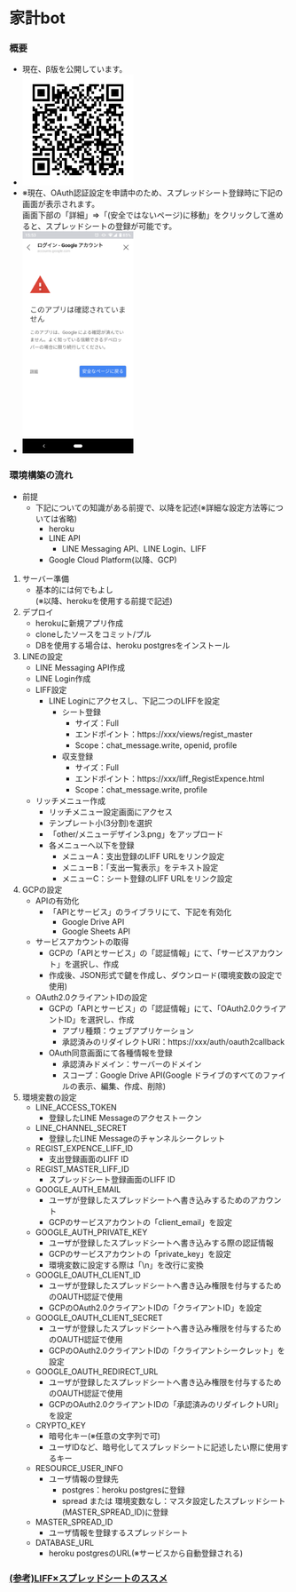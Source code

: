 # 家計bot
### 概要
- 現在、β版を公開しています。
- <img src="./other/qr_i-kakeibot-b.png" width="200px">
- ※現在、OAuth認証設定を申請中のため、スプレッドシート登録時に下記の画面が表示されます。  
画面下部の「詳細」⇒「(安全ではないページ)に移動」をクリックして進めると、スプレッドシートの登録が可能です。
- <img src="./other/oauth1.png" width="200px">
### 環境構築の流れ
- 前提
  - 下記についての知識がある前提で、以降を記述(※詳細な設定方法等については省略)
    - heroku
    - LINE API
      - LINE Messaging API、LINE Login、LIFF
    - Google Cloud Platform(以降、GCP)
1. サーバー準備
    - 基本的には何でもよし  
      (※以降、herokuを使用する前提で記述)
2. デプロイ
    - herokuに新規アプリ作成
    - cloneしたソースをコミット/プル
    - DBを使用する場合は、heroku postgresをインストール
3. LINEの設定
    - LINE Messaging API作成
    - LINE Login作成
    - LIFF設定
      - LINE Loginにアクセスし、下記二つのLIFFを設定
        - シート登録
          - サイズ：Full
          - エンドポイント：https://xxx/views/regist_master
          - Scope：chat_message.write, openid, profile
        - 収支登録
          - サイズ：Full
          - エンドポイント：https://xxx/liff_RegistExpence.html
          - Scope：chat_message.write, profile
    - リッチメニュー作成
      - リッチメニュー設定画面にアクセス
      - テンプレート小(3分割)を選択
      - 「other/メニューデザイン3.png」をアップロード
      - 各メニューへ以下を登録
        - メニューA：支出登録のLIFF URLをリンク設定
        - メニューB：「支出一覧表示」をテキスト設定
        - メニューC：シート登録のLIFF URLをリンク設定
4. GCPの設定
    - APIの有効化
      - 「APIとサービス」のライブラリにて、下記を有効化
        - Google Drive API
        - Google Sheets API
    - サービスアカウントの取得
      - GCPの「APIとサービス」の「認証情報」にて、「サービスアカウント」を選択し、作成
      - 作成後、JSON形式で鍵を作成し、ダウンロード(環境変数の設定で使用)
    - OAuth2.0クライアントIDの設定
      - GCPの「APIとサービス」の「認証情報」にて、「OAuth2.0クライアントID」を選択し、作成
        - アプリ種類：ウェブアプリケーション
        - 承認済みのリダイレクトURI：https://xxx/auth/oauth2callback
      - OAuth同意画面にて各種情報を登録
        - 承認済みドメイン：サーバーのドメイン
        - スコープ：Google Drive API(Google ドライブのすべてのファイルの表示、編集、作成、削除)
5. 環境変数の設定
    - LINE_ACCESS_TOKEN
      - 登録したLINE Messageのアクセストークン
    - LINE_CHANNEL_SECRET
      - 登録したLINE Messageのチャンネルシークレット
    - REGIST_EXPENCE_LIFF_ID
      - 支出登録画面のLIFF ID
    - REGIST_MASTER_LIFF_ID
      - スプレッドシート登録画面のLIFF ID
    - GOOGLE_AUTH_EMAIL
      - ユーザが登録したスプレッドシートへ書き込みするためのアカウント
      - GCPのサービスアカウントの「client_email」を設定
    - GOOGLE_AUTH_PRIVATE_KEY
      - ユーザが登録したスプレッドシートへ書き込みする際の認証情報
      - GCPのサービスアカウントの「private_key」を設定
      - 環境変数に設定する際は「\n」を改行に変換
    - GOOGLE_OAUTH_CLIENT_ID
      - ユーザが登録したスプレッドシートへ書き込み権限を付与するためのOAUTH認証で使用
      - GCPのOAuth2.0クライアントIDの「クライアントID」を設定
    - GOOGLE_OAUTH_CLIENT_SECRET
      - ユーザが登録したスプレッドシートへ書き込み権限を付与するためのOAUTH認証で使用
      - GCPのOAuth2.0クライアントIDの「クライアントシークレット」を設定
    - GOOGLE_OAUTH_REDIRECT_URL
      - ユーザが登録したスプレッドシートへ書き込み権限を付与するためのOAUTH認証で使用
      - GCPのOAuth2.0クライアントIDの「承認済みのリダイレクトURI」を設定
    - CRYPTO_KEY
      - 暗号化キー(※任意の文字列で可)
      - ユーザIDなど、暗号化してスプレッドシートに記述したい際に使用するキー
    - RESOURCE_USER_INFO
      - ユーザ情報の登録先
        - postgres：heroku postgresに登録
        - spread または 環境変数なし：マスタ設定したスプレッドシート(MASTER_SPREAD_ID)に登録
    - MASTER_SPREAD_ID
      - ユーザ情報を登録するスプレッドシート
    - DATABASE_URL
      - heroku postgresのURL(※サービスから自動登録される)
### [(参考)LIFF×スプレッドシートのススメ](https://speakerdeck.com/macochin/21-ltji-ri)
